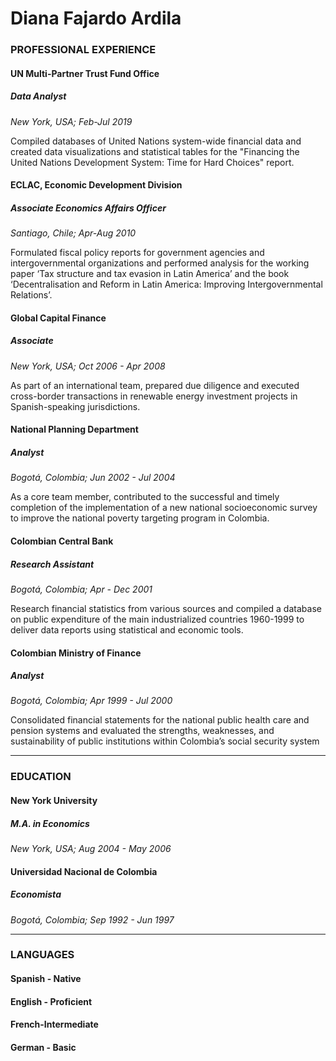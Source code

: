 # Diana Fajardo Ardila 

### PROFESSIONAL EXPERIENCE

#### UN Multi-Partner Trust Fund Office 
##### Data Analyst

*New York, USA; Feb-Jul 2019*

Compiled databases of United Nations system-wide financial data and created data visualizations and statistical tables for the "Financing the United Nations Development System: Time for Hard Choices" report.

#### ECLAC, Economic Development Division
##### Associate Economics Affairs Officer

*Santiago, Chile; Apr-Aug 2010*
 
Formulated fiscal policy reports for government agencies and intergovernmental organizations and performed analysis for the working paper ‘Tax structure and tax evasion in Latin America’ and the book ‘Decentralisation and Reform in Latin America: Improving Intergovernmental Relations’.

#### Global Capital Finance
##### Associate                                                                 

*New York, USA; Oct 2006 - Apr 2008*

As part of an international team, prepared due diligence and executed cross-border transactions in renewable energy investment projects in Spanish-speaking jurisdictions. 

#### National Planning Department
##### Analyst                                                                              

*Bogotá, Colombia; Jun 2002 - Jul 2004*

As a core team member, contributed to the successful and timely completion of the implementation of a new national socioeconomic survey to improve the national poverty targeting program in Colombia.

#### Colombian Central Bank
##### Research Assistant

*Bogotá, Colombia; Apr - Dec 2001*

Research financial statistics from various sources and compiled a database on public expenditure of the main industrialized countries 1960-1999 to deliver data reports using statistical and economic tools.

#### Colombian Ministry of Finance
##### Analyst         

*Bogotá, Colombia; Apr 1999  - Jul 2000*

Consolidated financial statements for the national public health care and pension systems and evaluated the strengths, weaknesses, and sustainability of public institutions within Colombia’s social security system 

---
### EDUCATION

#### New York University                                                                                        
##### M.A. in Economics  
*New York, USA; Aug 2004 - May 2006*

#### Universidad Nacional de Colombia
##### Economista
*Bogotá, Colombia; Sep 1992 - Jun 1997* 

---

### LANGUAGES
#### Spanish - Native
#### English - Proficient
#### French-Intermediate	
#### German - Basic
